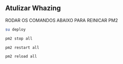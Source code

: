 ## Atulizar Whazing
RODAR OS COMANDOS ABAIXO PARA REINICAR PM2

```bash
su deploy
```
```bash
pm2 stop all
```
```bash
pm2 restart all
```
```bash
pm2 reload all
```
